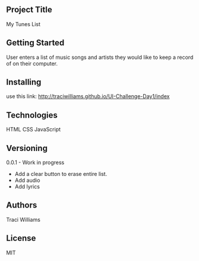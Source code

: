 
## Project Title
My Tunes List

## Getting Started

User enters a list of music songs and artists they would like to keep a record of on their computer.

## Installing

use this link: http://traciwilliams.github.io/UI-Challenge-Day1/index

## Technologies

HTML CSS JavaScript

## Versioning

0.0.1 - Work in progress 
- Add a clear button to erase entire list.
- Add audio
- Add lyrics

## Authors 

Traci Williams

## License

MIT
